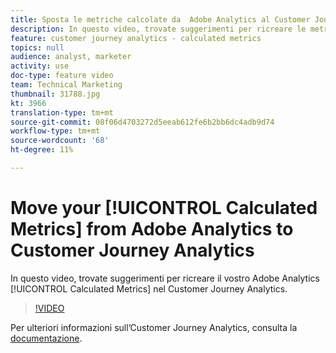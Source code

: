 ```yaml
---
title: Sposta le metriche calcolate da  Adobe Analytics al Customer Journey Analytics
description: In questo video, trovate suggerimenti per ricreare le metriche calcolate  Adobe Analytics nel Customer Journey Analytics.
feature: customer journey analytics - calculated metrics
topics: null
audience: analyst, marketer
activity: use
doc-type: feature video
team: Technical Marketing
thumbnail: 31788.jpg
kt: 3966
translation-type: tm+mt
source-git-commit: 08f06d4703272d5eeab612fe6b2bb6dc4adb9d74
workflow-type: tm+mt
source-wordcount: '68'
ht-degree: 11%

---
```



# Move your [!UICONTROL Calculated Metrics] from Adobe Analytics to Customer Journey Analytics

In questo video, trovate suggerimenti per ricreare il vostro Adobe Analytics  [!UICONTROL Calculated Metrics] nel Customer Journey Analytics.

>[!VIDEO](https://video.tv.adobe.com/v/31788/?quality=12)

Per ulteriori informazioni sull’Customer Journey Analytics, consulta la [documentazione](https://docs.adobe.com/content/help/it-IT/analytics-platform/using/cja-landing.html).
